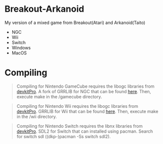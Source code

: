 # Breakout-Arkanoid 
My version of a mixed game from Breakout(Atari) and Arkanoid(Taito)

 - NGC
 - Wii
 - Switch
 - Windows
 - MacOS

# Compiling 
> Compiling for Nintendo GameCube requires the libogc libraries from [devkitPro](https://devkitpro.org/wiki/Getting_Started). A fork of GRRLIB for NGC that can be found [here](https://github.com/capz/GRRLIB). Then, execute make in the /gamecube directory.

> Compiling for Nintendo Wii requires the libogc libraries from [devkitPro](https://devkitpro.org/wiki/Getting_Started). GRRLIB for Wii that can be found [here](https://github.com/GRRLIB/GRRLIB). Then, execute make in the /wii directory.

> Compiling for Nintendo Switch requires the libnx libraries from [devkitPro](https://devkitpro.org/wiki/Getting_Started). SDL2 for Switch that can installed using pacman. Search for switch sdl ((dkp-)pacman -Ss switch sdl2).

